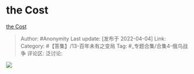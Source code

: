 #  the Cost
[the Cost](https://zhuanlan.zhihu.com/p/492800664)

> Author: #Anonymity
> Last update: [发布于 2022-04-04]
> Link:
> Category: #【答集】/13-百年未有之变局
> Tag: #_专题合集/合集4-俄乌战争
> 评论区:
> 泛讨论:

![](https://pic3.zhimg.com/v2-13e1615ee14d6437515e24daa68d577a_b.jpg)

